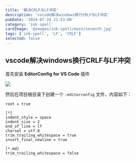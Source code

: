 ```yaml
---
title: '解决CRLF与LF冲突'
description: 'vscode解决windows换行CRLF与LF冲突'
pubDate: '2024-07-24 21:53:00'
category: 'ink-spell'
cardImage: '@images/ink-spell/main/seventh.jpg'
tags: ['ink-spell', 'LF', 'CRLF']
selected: false
---
```


## vscode解决windows换行CRLF与LF冲突

首先安装 **EditorConfig for VS Code** 插件

![](@images/ink-spell/seventh/image.png)

然后在项目根目录下创建一个 `.editorconfig` 文件，内容如下：

```init
root = true

[*]
indent_style = space
indent_size = 2
end_of_line = lf
charset = utf-8
trim_trailing_whitespace = true
insert_final_newline = true

[*.md]
trim_trailing_whitespace = false
```
